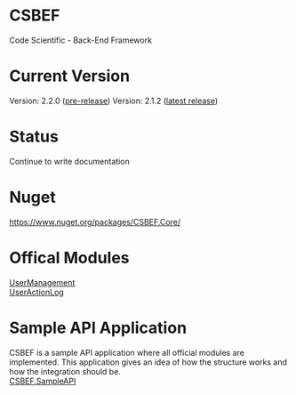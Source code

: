 # CSBEF
Code Scientific - Back-End Framework

# Current Version
Version: 2.2.0 ([pre-release](https://github.com/mkurak/CSBEF/releases/tag/2.2.0))
Version: 2.1.2 ([latest release](https://github.com/mkurak/CSBEF/releases/tag/2.1.2))

# Status
Continue to write documentation

# Nuget
https://www.nuget.org/packages/CSBEF.Core/

# Offical Modules
[UserManagement](https://github.com/mkurak/CSBEF.Module.UserManagement)
<br>
[UserActionLog](https://github.com/mkurak/CSBEF.Module.UserActionLog)

# Sample API Application
CSBEF is a sample API application where all official modules are implemented. This application gives an idea of how the structure works and how the integration should be.
<br>
[CSBEF.SampleAPI](https://github.com/mkurak/CSBEF.SimpleAPI)

